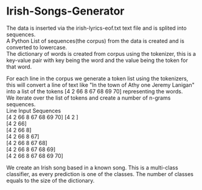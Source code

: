 # Irish-Songs-Generator
The data is inserted via the irish-lyrics-eof.txt text file and is splited into sequences.  
A Python List of sequences(the corpus) from the data is created and is converted to lowercase.    
The dictionary of words is created from corpus using the tokenizer, this is a key-value pair with key being the word and the value being the token for that word.     

For each line in the corpus we generate a token list using the tokenizers, this will convert a line of text like "In the town of Athy one Jeremy Lanigan" into a list of the tokens [4 2 66 8 67 68 69 70] representing the words.    
We iterate over the list of tokens and create a number of n-grams sequences.  
Line                          Input Sequences  
[4 2 66 8 67 68 69 70]        [4 2 ]          
                              [4 2 66]   
                              [4 2 66 8]          
                              [4 2 66 8 67]          
                              [4 2 66 8 67 68]  
                              [4 2 66 8 67 68 69]  
                              [4 2 66 8 67 68 69 70]          



















We create an Irish song  based in a known song. This is a multi-class classifier, as every prediction is one of the classes. The number of classes equals to the size of the dictionary.
